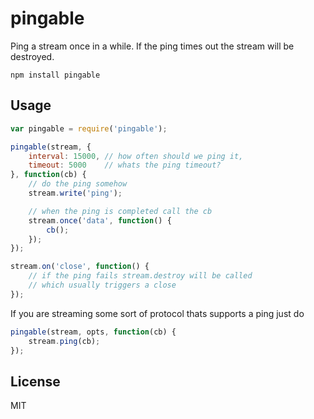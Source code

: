 # pingable

Ping a stream once in a while. If the ping times out the stream will be destroyed.

	npm install pingable

## Usage

``` js
var pingable = require('pingable');

pingable(stream, {
	interval: 15000, // how often should we ping it,
	timeout: 5000    // whats the ping timeout?
}, function(cb) {
	// do the ping somehow
	stream.write('ping');

	// when the ping is completed call the cb
	stream.once('data', function() {
		cb();
	});
});

stream.on('close', function() {
	// if the ping fails stream.destroy will be called
	// which usually triggers a close
});
```

If you are streaming some sort of protocol thats supports a ping just do

``` js
pingable(stream, opts, function(cb) {
	stream.ping(cb);
});
```

## License

MIT